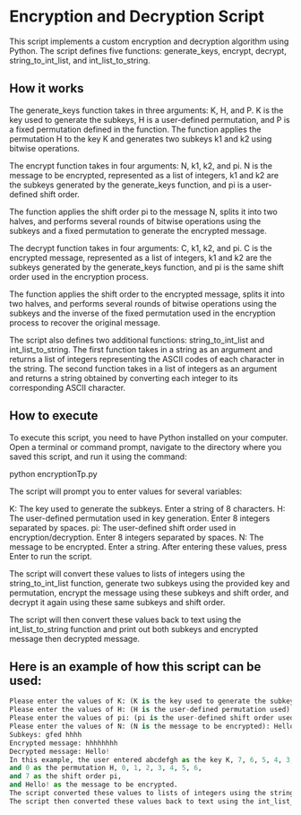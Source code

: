 # Encryption and Decryption Script

This script implements a custom encryption and decryption algorithm using Python.
The script defines five functions: generate_keys, encrypt, decrypt, string_to_int_list, and int_list_to_string.

## How it works

The generate_keys function takes in three arguments: K, H, and P. 
K is the key used to generate the subkeys, H is a user-defined permutation, 
and P is a fixed permutation defined in the function. 
The function applies the permutation H to the key K and generates two subkeys k1 and k2 using bitwise operations.

The encrypt function takes in four arguments: N, k1, k2, and pi. 
N is the message to be encrypted, represented as a list of integers, k1 and k2 are the subkeys generated by the generate_keys function, and pi is a user-defined shift order. 

The function applies the shift order pi to the message N, splits it into two halves, and performs several rounds of bitwise operations using the subkeys and a fixed permutation to generate the encrypted message.

The decrypt function takes in four arguments: C, k1, k2, and pi. C is the encrypted message, represented as a list of integers, k1 and k2 are the subkeys generated by the generate_keys function, and pi is the same shift order used in the encryption process. 

The function applies the shift order to the encrypted message, splits it into two halves, and performs several rounds of bitwise operations using the subkeys and the inverse of the fixed permutation used in the encryption process to recover the original message.

The script also defines two additional functions: string_to_int_list and int_list_to_string.
The first function takes in a string as an argument and returns a list of integers representing the ASCII codes of each character in the string. 
The second function takes in a list of integers as an argument and returns a string obtained by converting each integer to its corresponding ASCII character.

## How to execute

To execute this script, you need to have Python installed on your computer. 
Open a terminal or command prompt, navigate to the directory where you saved this script, and run it using the command:

python encryptionTp.py

The script will prompt you to enter values for several variables:

K: The key used to generate the subkeys. Enter a string of 8 characters.
H: The user-defined permutation used in key generation. Enter 8 integers separated by spaces.
pi: The user-defined shift order used in encryption/decryption. Enter 8 integers separated by spaces.
N: The message to be encrypted. Enter a string.
After entering these values, press Enter to run the script.

The script will convert these values to lists of integers using the string_to_int_list function, generate two subkeys using the provided key and permutation, encrypt the message using these subkeys and shift order, and decrypt it again using these same subkeys and shift order. 

The script will then convert these values back to text using the int_list_to_string function and print out both subkeys and encrypted message then decrypted message.


## Here is an example of how this script can be used:

``` python encryptionTp.py
Please enter the values of K: (K is the key used to generate the subkeys) separated by spaces: abcdefgh
Please enter the values of H: (H is the user-defined permutation used) separated by spaces: 7 6 5 4 3 2 1 0
Please enter the values of pi: (pi is the user-defined shift order used) separated by spaces: 0 1 2 3 4 5 6 7
Please enter the values of N: (N is the message to be encrypted): Hello!
Subkeys: gfed hhhh
Encrypted message: hhhhhhhh
Decrypted message: Hello!
In this example, the user entered abcdefgh as the key K, 7, 6, 5, 4, 3, 2, 1,
and 0 as the permutation H, 0, 1, 2, 3, 4, 5, 6, 
and 7 as the shift order pi, 
and Hello! as the message to be encrypted.
The script converted these values to lists of integers using the string_to_int_list function, generated two subkeys using these values and the generate_keys function, encrypted the message using the encrypt function, and decrypted it again using the decrypt function. 
The script then converted these values back to text using the int_list_to_string function and printed out both subkeys and encrypted message then decrypted message.

